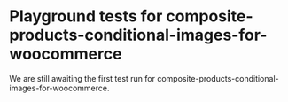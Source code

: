 # Playground tests for composite-products-conditional-images-for-woocommerce
We are still awaiting the first test run for composite-products-conditional-images-for-woocommerce.
